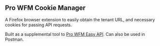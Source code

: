 ## Pro WFM Cookie Manager

A Firefox browser extension to easily obtain the tenant URL, and necessary cookies for passing API requests.

Built as a supplemental tool to [Pro WFM Easy API](https://github.com/nconklindev/easy-api). Can also be used in Postman.
